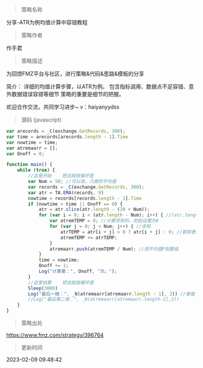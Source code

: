 
> 策略名称

分享-ATR为例均值计算中容错教程

> 策略作者

作手君

> 策略描述

为回馈FMZ平台与社区，进行策略&代码&思路&模板的分享

简介：
详细的均值计算步骤，以ATR为例。
包含指标调用、数据点不足容错、意外数据错误容错等细节
策略的重要是细节的把握。

欢迎合作交流，共同学习进步~
v：haiyanyydss



> 源码 (javascript)

``` javascript
var arecords = _C(exchange.GetRecords, 300);
var time = arecords[arecords.length - 1].Time
var nowtime = time;
var atremaarr = [];
var Onoff = 0;

function main() {
    while (true) {
        //这里开始    把这段放循环里   
        var Num = 50; //可以改，几根的平均值
        var records = _C(exchange.GetRecords, 300);
        var atr = TA.EMA(records, 9)
        nowtime = records[records.length - 1].Time
        if (nowtime > time || Onoff == 0) {
            atr = atr.slice(atr.length - (20 + Num));
            for (var i = 0; i < (atr.length - Num); i++) { //(atr.length-Num) 长度减掉周期 比如500根 前50根是不准的平均值 这里就取450
                var atremTEMP = 0; //计算求和的，初始设置为0
                for (var j = 0; j < Num; j++) { //求和
                    atrTEMP = atr[i + j] > 0 ? atr[i + j] : 0; //剔除意外数据 ，大于O 取值，小于O 或者其他情况取值O
                    atremTEMP += atrTEMP;
                }
                atremaarr.push(atremTEMP / Num); //把平均值P到数组
            }
            time = nowtime;
            Onoff += 1;
            Log("计算第：", Onoff, "次。");
        }
        //这里结算    把这段放循环里
        Sleep(3000)
        Log("最后一根：", _N(atremaarr[atremaarr.length - 1], 2)) //拿值
        //Log("最后第二根：", _N(atremaarr[atremaarr.length-2],2))
    }
}

```

> 策略出处

https://www.fmz.com/strategy/396764

> 更新时间

2023-02-09 09:48:42
